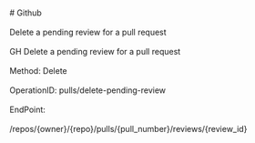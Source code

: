 <br>#     Github</br>
<br>Delete a pending review for a pull request</br>
<br>GH Delete a pending review for a pull request</br>
<br>Method: Delete</br>
<br>OperationID: pulls/delete-pending-review</br>
<br>EndPoint:</br>
<br>/repos/{owner}/{repo}/pulls/{pull_number}/reviews/{review_id}</br>
